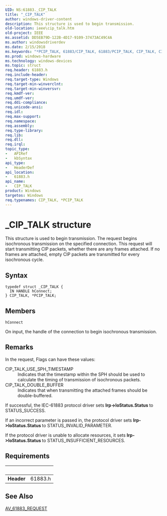 ```yaml
---
UID: NS:61883._CIP_TALK
title: "_CIP_TALK"
author: windows-driver-content
description: This structure is used to begin transmission.
old-location: ieee\cip_talk.htm
old-project: IEEE
ms.assetid: DD5EB79D-122B-4D17-9109-37473AC49C4A
ms.author: windowsdriverdev
ms.date: 2/15/2018
ms.keywords: "*PCIP_TALK, 61883/CIP_TALK, 61883/PCIP_TALK, CIP_TALK, CIP_TALK structure [Buses], IEEE.cip_talk, PCIP_TALK, PCIP_TALK structure pointer [Buses], _CIP_TALK"
ms.prod: windows-hardware
ms.technology: windows-devices
ms.topic: struct
req.header: 61883.h
req.include-header: 
req.target-type: Windows
req.target-min-winverclnt: 
req.target-min-winversvr: 
req.kmdf-ver: 
req.umdf-ver: 
req.ddi-compliance: 
req.unicode-ansi: 
req.idl: 
req.max-support: 
req.namespace: 
req.assembly: 
req.type-library: 
req.lib: 
req.dll: 
req.irql: 
topic_type:
-	APIRef
-	kbSyntax
api_type:
-	HeaderDef
api_location:
-	61883.h
api_name:
-	CIP_TALK
product: Windows
targetos: Windows
req.typenames: CIP_TALK, *PCIP_TALK
---
```


# _CIP_TALK structure
This structure is used to begin transmission. The  request begins isochronous transmission on the specified connection. This request will start transmitting CIP packets, whether there are any frames attached. If no frames are attached, empty CIP packets are transmitted for every isochronous cycle.

## Syntax
```
typedef struct _CIP_TALK {
  IN HANDLE hConnect;
} CIP_TALK, *PCIP_TALK;
```

## Members


`hConnect`

On input, the handle of the connection to begin isochronous transmission.

## Remarks
In the request, Flags can have these values:




<dl>
<dt><a id="CIP_TALK_USE_SPH_TIMESTAMP"></a><a id="cip_talk_use_sph_timestamp"></a>CIP_TALK_USE_SPH_TIMESTAMP</dt>
<dd>
Indicates that the timestamp within the SPH should be used to calculate the timing of transmission of isochronous packets.

</dd>
<dt><a id="CIP_TALK_DOUBLE_BUFFER"></a><a id="cip_talk_double_buffer"></a>CIP_TALK_DOUBLE_BUFFER</dt>
<dd>
Indicates that when transmitting the attached frames should be double-buffered.

</dd>
</dl>


If successful, the IEC-61883 protocol driver sets <b>Irp-&gt;IoStatus.Status </b>to STATUS_SUCCESS. 

If an incorrect parameter is passed in, the protocol driver sets <b>Irp-&gt;IoStatus.Status </b>to STATUS_INVALID_PARAMETER.

If the protocol driver is unable to allocate resources, it sets <b>Irp-&gt;IoStatus.Status </b>to STATUS_INSUFFICIENT_RESOURCES.

## Requirements
| &nbsp; | &nbsp; |
| ---- |:---- |
| **Header** | 61883.h |

## See Also

<a href="https://msdn.microsoft.com/library/windows/hardware/ff537008">AV_61883_REQUEST</a>